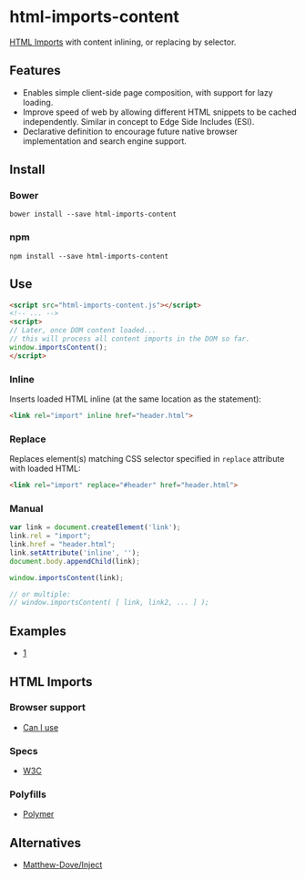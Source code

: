 # html-imports-content

[HTML Imports] with content inlining, or replacing by selector.

## Features
* Enables simple client-side page composition, with support for lazy loading.
* Improve speed of web by allowing different HTML snippets to be cached independently. Similar in concept to Edge Side Includes (ESI).
* Declarative definition to encourage future native browser implementation and search engine support.

## Install

### Bower
```
bower install --save html-imports-content
```

### npm
```
npm install --save html-imports-content
```

## Use

```html
<script src="html-imports-content.js"></script>
<!-- ... -->
<script>
// Later, once DOM content loaded...
// this will process all content imports in the DOM so far.
window.importsContent();
</script>
```

### Inline
Inserts loaded HTML inline (at the same location as the statement):

```html
<link rel="import" inline href="header.html">
```

### Replace
Replaces element(s) matching CSS selector specified in `replace` attribute with loaded HTML:

```html
<link rel="import" replace="#header" href="header.html">
```

### Manual

```js
var link = document.createElement('link');
link.rel = "import";
link.href = "header.html";
link.setAttribute('inline', '');
document.body.appendChild(link);

window.importsContent(link);

// or multiple:
// window.importsContent( [ link, link2, ... ] );
```


## Examples
* [1](https://rawgithub.com/AndersDJohnson/html-imports-content/master/examples/1/index.html)

## HTML Imports

### Browser support
* [Can I use](http://caniuse.com/imports)

### Specs
* [W3C][HTML Imports]

### Polyfills
* [Polymer](https://github.com/polymer/HTMLImports)

## Alternatives
* [Matthew-Dove/Inject](https://github.com/Matthew-Dove/Inject)

[HTML Imports]: http://www.w3.org/TR/2013/WD-html-imports-20130514/

